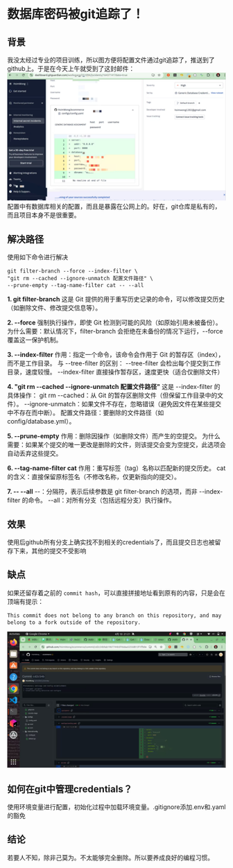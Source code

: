 # 数据库密码被git追踪了！

## 背景

我没太经过专业的项目训练，所以图方便将配置文件通过git追踪了，推送到了github上。于是在今天上午就受到了这封邮件：
![Img1](image/git-pushed-credentials/1744290082250.png)
配置中有数据库相关的配置，而且是暴露在公网上的。好在，git仓库是私有的，而且项目本身不是很重要。

## 解决路径

使用如下命令进行解决

```
git filter-branch --force --index-filter \
"git rm --cached --ignore-unmatch 配置文件路径" \
--prune-empty --tag-name-filter cat -- --all
```

**1. git filter-branch**
这是 Git 提供的用于重写历史记录的命令，可以修改提交历史（如删除文件、修改提交信息等）。

**2. --force**
强制执行操作，即使 Git 检测到可能的风险（如原始引用未被备份）。
为什么需要：默认情况下，filter-branch 会拒绝在未备份的情况下运行，--force 覆盖这一保护机制。

**3. --index-filter**
作用：指定一个命令，该命令会作用于 Git 的暂存区（index），而不是工作目录。
与 --tree-filter 的区别：
--tree-filter 会检出每个提交到工作目录，速度较慢。
--index-filter 直接操作暂存区，速度更快（适合仅删除文件）

**4. "git rm --cached --ignore-unmatch 配置文件路径"**
这是 --index-filter 的具体操作：
git rm --cached：从 Git 的暂存区删除文件（但保留工作目录中的文件）。
--ignore-unmatch：如果文件不存在，忽略错误（避免因文件在某些提交中不存在而中断）。
配置文件路径：要删除的文件路径（如 config/database.yml）。

**5. --prune-empty**
作用：删除因操作（如删除文件）而产生的空提交。
为什么需要：如果某个提交的唯一更改是删除的文件，则该提交会变为空提交，此选项会自动丢弃这些提交。

**6. --tag-name-filter cat**
作用：重写标签（tag）名称以匹配新的提交历史。
cat 的含义：直接保留原标签名（不修改名称，仅更新指向的提交）。

**7. -- --all**
--：分隔符，表示后续参数是 git filter-branch 的选项，而非 --index-filter 的命令。
--all：对所有分支（包括远程分支）执行操作。

## 效果

使用后github所有分支上确实找不到相关的credentials了，而且提交日志也被留存下来，其他的提交不受影响

## 缺点

如果还留存着之前的 `commit hash`，可以直接拼接地址看到原有的内容，只是会在顶端有提示：

```
This commit does not belong to any branch on this repository, and may belong to a fork outside of the repository.
```

![1744291388437](image/git-pushed-credentials/1744291388437.png)

## 如何在git中管理credentials？

使用环境变量进行配置，初始化过程中加载环境变量。.gitignore添加.env和.yaml的豁免

## 结论

若要人不知，除非己莫为。不太能够完全删除。所以要养成良好的编程习惯。

